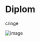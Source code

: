 # Diplom
cringe

![image](https://user-images.githubusercontent.com/77474740/139452016-09f780d7-a74c-4ea6-8399-a35507fff9dd.png)
